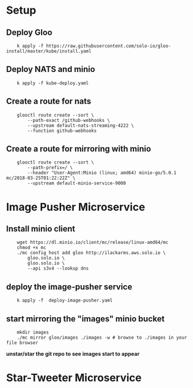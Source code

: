 # Setup

## Deploy Gloo
        k apply -f https://raw.githubusercontent.com/solo-io/gloo-install/master/kube/install.yaml

## Deploy NATS and minio
        k apply -f kube-deploy.yaml

## Create a route for nats
        glooctl route create --sort \
            --path-exact /github-webhooks \
            --upstream default-nats-streaming-4222 \
            --function github-webhooks

## Create a route for mirroring with minio
        glooctl route create --sort \
            --path-prefix=/ \
            --header "User-Agent:Minio (linux; amd64) minio-go/5.0.1 mc/2018-03-25T01:22:22Z" \
            --upstream default-minio-service-9000

# Image Pusher Microservice

## Install minio client
        wget https://dl.minio.io/client/mc/release/linux-amd64/mc
        chmod +x mc
        ./mc config host add gloo http://ilackarms.aws.solo.io \
            gloo.solo.io \
            gloo.solo.io \
            --api s3v4 --lookup dns

## deploy the image-pusher service
        k apply -f  deploy-image-pusher.yaml

## start mirroring the "images" minio bucket
        mkdir images
        ./mc mirror gloo/images ./images -w # browse to ./images in your file browser 

**unstar/star the git repo to see images start to appear**


# Star-Tweeter Microservice
